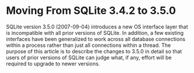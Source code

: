 # Moving From SQLite 3\.4\.2 to 3\.5\.0


 SQLite version 3\.5\.0 (2007\-09\-04\) introduces a new OS interface layer that
 is incompatible with all prior versions of SQLite. In addition,
 a few existing interfaces have been generalized to work across all
 database connections within a process rather than just all
 connections within a thread. The purpose of this article
 is to describe the changes to 3\.5\.0 in detail so that users
 of prior versions of SQLite can judge what, if any, effort will
 be required to upgrade to newer versions.



